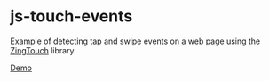 # js-touch-events
Example of detecting tap and swipe events on a web page using the [ZingTouch](https://github.com/zingchart/zingtouch) library.

[Demo](https://onakrainikoff.github.io/js-touch-events/)